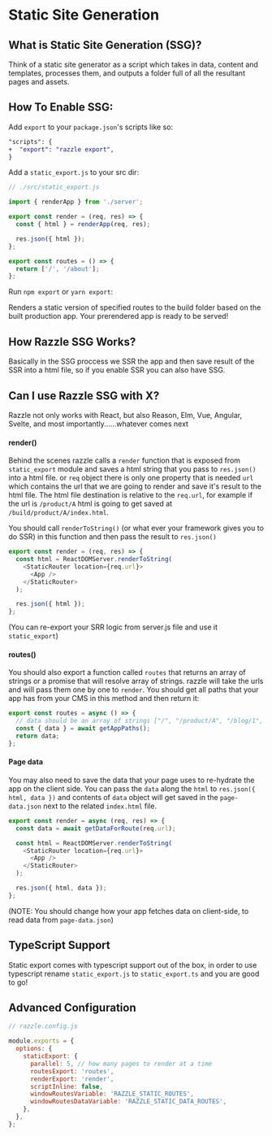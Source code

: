 # Static Site Generation

## What is Static Site Generation (SSG)?

Think of a static site generator as a script which takes in data, content and templates, processes them, and outputs a folder full of all the resultant pages and assets.

## How To Enable SSG:

Add `export` to your `package.json`'s scripts like so:

```diff
"scripts": {
+  "export": "razzle export",
}
```

Add a `static_export.js` to your src dir:

```js
// ./src/static_export.js

import { renderApp } from './server';

export const render = (req, res) => {
  const { html } = renderApp(req, res);

  res.json({ html });
};

export const routes = () => {
  return ['/', '/about'];
};
```

Run `npm export` or `yarn export`:

Renders a static version of specified routes to the build folder based on the built production app.
Your prerendered app is ready to be served!

## How Razzle SSG Works?

Basically in the SSG proccess we SSR the app and then save result of the SSR into a html file, so if you enable SSR you can also have SSG.

## Can I use Razzle SSG with X?

Razzle not only works with React, but also Reason, Elm, Vue, Angular, Svelte, and most importantly......whatever comes next

#### render()

Behind the scenes razzle calls a `render` function that is exposed from `static_export` module and saves a html string that you pass to `res.json()` into a html file. or `req` object there is only one property that is needed `url` which contains the url that we are going to render and save it's result to the html file.
The html file destination is relative to the `req.url`, for example if the url is `/product/A` html is going to get saved at `/build/product/A/index.html`.

You should call `renderToString()` (or what ever your framework gives you to do SSR) in this function and then pass the result to `res.json()`

```js
export const render = (req, res) => {
  const html = ReactDOMServer.renderToString(
    <StaticRouter location={req.url}>
      <App />
    </StaticRouter>
  );

  res.json({ html });
};
```

(You can re-export your SRR logic from server.js file and use it `static_export`)

#### routes()

You should also export a function called `routes` that returns an array of strings or a promise that will resolve array of strings. razzle will take the urls and will pass them one by one to `render`.
You should get all paths that your app has from your CMS in this method and then return it:

```js
export const routes = async () => {
  // data should be an array of strings ["/", "/product/A", "/blog/1", "/blog/2"]
  const { data } = await getAppPaths();
  return data;
};
```

#### Page data

You may also need to save the data that your page uses to re-hydrate the app on the client side.
You can pass the `data` along the `html` to `res.json({ html, data })` and contents of `data` object will get saved in the `page-data.json` next to the related `index.html` file.

```js
export const render = async (req, res) => {
  const data = await getDataForRoute(req.url);

  const html = ReactDOMServer.renderToString(
    <StaticRouter location={req.url}>
      <App />
    </StaticRouter>
  );

  res.json({ html, data });
};
```

(NOTE: You should change how your app fetches data on client-side, to read data from `page-data.json`)

## TypeScript Support

Static export comes with typescript support out of the box, in order to use typescript rename `static_export.js` to `static_export.ts` and you are good to go!

## Advanced Configuration

```js
// razzle.config.js

module.exports = {
  options: {
    staticExport: {
      parallel: 5, // how many pages to render at a time
      routesExport: 'routes',
      renderExport: 'render',
      scriptInline: false,
      windowRoutesVariable: 'RAZZLE_STATIC_ROUTES',
      windowRoutesDataVariable: 'RAZZLE_STATIC_DATA_ROUTES',
    },
  },
};
```
